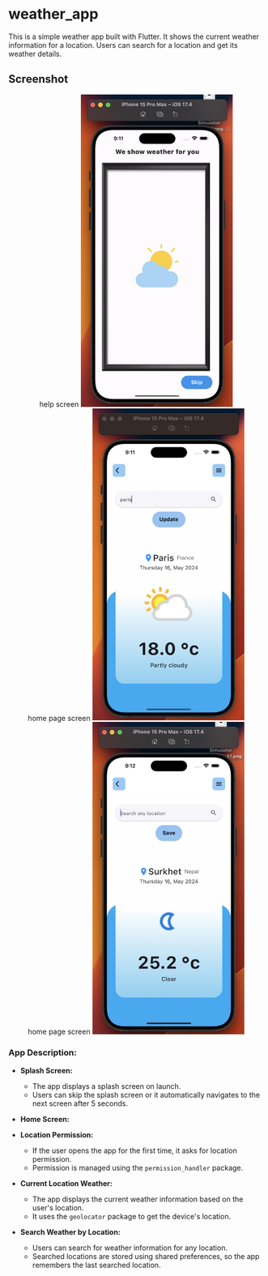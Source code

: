 # weather_app

This is a simple weather app built with Flutter. It shows the current weather information for a location. Users can search for a location and get its weather details.

## Screenshot

<div align=center> help screen <img src = 'assets/help_screen.png' width = '300' > <br>  home page screen <img src = 'assets/home_page.png' width = '300' > <br> home page screen <img src = 'assets/home_page2.png' width = '300' >
</div>

### App Description:

- **Splash Screen:**
  - The app displays a splash screen on launch.
  - Users can skip the splash screen or it automatically navigates to the next screen after 5 seconds.
  

- **Home Screen:**
  
- **Location Permission:**
  - If the user opens the app for the first time, it asks for location permission.
  - Permission is managed using the `permission_handler` package.

- **Current Location Weather:**
  - The app displays the current weather information based on the user's location.
  - It uses the `geolocator` package to get the device's location.

- **Search Weather by Location:**
  - Users can search for weather information for any location.
  - Searched locations are stored using shared preferences, so the app remembers the last searched location.
